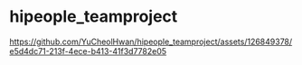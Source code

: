 # hipeople_teamproject


https://github.com/YuCheolHwan/hipeople_teamproject/assets/126849378/e5d4dc71-213f-4ece-b413-41f3d7782e05

